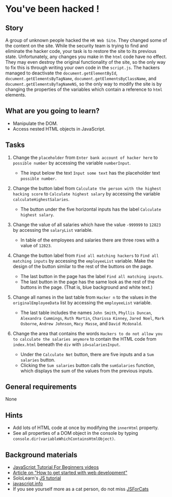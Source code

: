# You've been hacked !

## Story

A group of unknown people hacked the `HR Web Site`. They changed some of the content on the site.
While the security team is trying to find and eliminate the hacker code, your task is to restore the site to its previous state.
Unfortunately, any changes you make in the `html` code have no effect. They may even destroy the original functionality of the site, so the only way to fix this is through writing your own code in the `script.js`.
The hackers managed to deactivate the `document.getElementById`, `document.getElementsByTagName`, `document.getElementsByClassName`, and `document.getElementsByTagNameNS`, so the only way to modify the site is by changing the properties of the variables which contain a reference to `html` elements.

## What are you going to learn?

- Manipulate the DOM.
- Access nested HTML objects in JavaScript.

## Tasks

1. Change the `placeholder` from `Enter bank account of hacker here` to `possible number` by accessing the variable `numberInput`.
    - The input below the text `Input some text` has the placeholder text `possible number`.

2. Change the button label from `Calculate the person with the highest hacking score` to `Calculate highest salary` by accessing the variable `calculateHighestSalaries`.
    - The button under the five horizontal inputs has the label `Calculate highest salary`.

3. Change the value of all salaries which have the value `-999999` to `12823` by accessing the `salaryList` variable.
    - In table of the employees and salaries there are three rows with a value of `12823`.

4. Change the button label from `Find all matching hackers` to `Find all matching inputs` by accessing the `employeeList` variable. Make the design of the button similar to the rest of the buttons on the page.
    - The last button in the page has the label `Find all matching inputs`.
    - The last button in the page has the same look as the rest of the buttons in the page. (That is, blue background and white text.)

5. Change all names in the last table from `Hacker n` to the values in the `originalEmployeeData` list by accessing the `employeeList` variable.
    - The last table includes the names `John Smith`, `Phyllis Duncan`, `Alexandra Cummings`, `Ruth Martin`, `Charissa Kinney`, `Jared Noel`, `Mark Osborne`, `Andrew Johnson`, `Macy Masse`, and `David Mcdonald`.

6. Change the area that contains the words `Hackers to do not allow you to calculate the salaries anymore` to contain the HTML code from `index.html` beneath the `div` with `id=salariesInput`.
    - Under the `Calculate Net` button, there are five inputs and a `Sum salaries` button.
    - Clicking the `Sum salaries` button calls the `sumSalaries` function, which displays the sum of the values from the previous inputs.

## General requirements

None

## Hints

- Add lots of HTML code at once by modifying the `innerHtml` property.
- See all properties of a DOM object in the console by typing `console.dir(variableWhichContainsHtmlObject)`.

## Background materials

- <i class="far fa-exclamation"></i> [JavaScript Tutorial For Beginners videos](https://www.youtube.com/watch?v=qoSksQ4s_hg&list=PL4cUxeGkcC9i9Ae2D9Ee1RvylH38dKuET)
- <i class="far fa-book-open"></i> [Article on "How to get started with web development"](https://dev.to/fabcodingzest/how-to-get-started-with-web-development-front-end-part-1-5c6h)
- SoloLearn's [JS tutorial](https://www.sololearn.com/Play/JavaScript)
- [javascript.info](https://javascript.info/)
- If you see yourself more as a cat person, do not miss [JSForCats](http://jsforcats.com)
